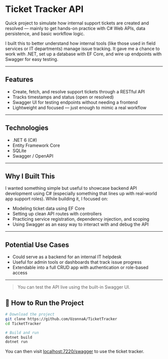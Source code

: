 # Ticket Tracker API

Quick project to simulate how internal support tickets are created and resolved — mainly to get hands-on practice with C# Web APIs, data persistence, and basic workflow logic.

I built this to better understand how internal tools (like those used in field services or IT departments) manage issue tracking. It gave me a chance to work with .NET, set up a database with EF Core, and wire up endpoints with Swagger for easy testing.

---

## Features

- Create, fetch, and resolve support tickets through a RESTful API
- Tracks timestamps and status (open or resolved)
- Swagger UI for testing endpoints without needing a frontend
- Lightweight and focused — just enough to mimic a real workflow

---

## Technologies

- .NET 6 (C#)
- Entity Framework Core
- SQLite
- Swagger / OpenAPI

---

## Why I Built This

I wanted something simple but useful to showcase backend API development using C# (especially something that lines up with real-world app support roles). While building it, I focused on:
- Modeling ticket data using EF Core
- Setting up clean API routes with controllers
- Practicing service registration, dependency injection, and scoping
- Using Swagger as an easy way to interact with and debug the API

---

## Potential Use Cases

- Could serve as a backend for an internal IT helpdesk
- Useful for admin tools or dashboards that track issue progress
- Extendable into a full CRUD app with authentication or role-based access

---

> You can test the API live using the built-in Swagger UI.


## 🔧 How to Run the Project
```bash
# Download the project
git clone https://github.com/UzonnaA/TicketTracker
cd TicketTracker

# Build and run
dotnet build
dotnet run
```
You can then visit [localhost:7220/swagger](https://localhost:7220/swagger) to use the ticket tracker.


